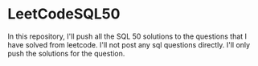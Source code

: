 # LeetCodeSQL50
In this repository, I'll push all the SQL 50 solutions to the questions that I have solved from leetcode. I'll not post any sql questions directly. I'll only push the solutions for the question. 
